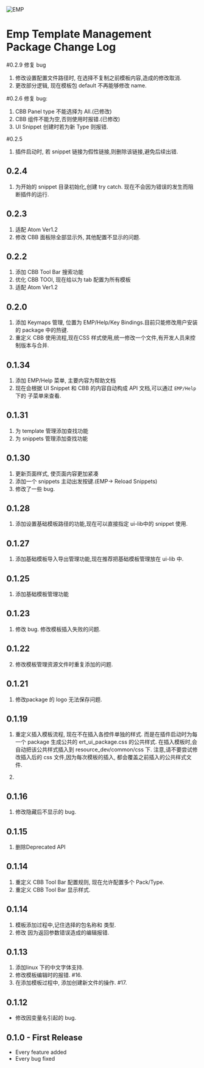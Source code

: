![EMP](https://raw.githubusercontent.com/wiki/RYTong/emp-debugger/images/emp.png)

# Emp Template Management Package Change Log

#0.2.9
修复 bug
1. 修改设置配置文件路径时, 在选择不复制之前模板内容,造成的修改取消.
2. 更改部分逻辑, 现在模板包 default 不再能够修改 name.

#0.2.6
修复 bug:
1. CBB Panel type 不能选择为 All.(已修改)
2. CBB 组件不能为空,否则使用时报错.(已修改)
3. UI Snippet 创建时若为新 Type 则报错.

#0.2.5
1. 插件启动时, 若 snippet 链接为假性链接,则删除该链接,避免后续出错.

## 0.2.4
1. 为开始的 snippet 目录初始化,创建 try catch. 现在不会因为错误的发生而阻断插件的运行.

## 0.2.3
1. 适配 Atom Ver1.2
2. 修改 CBB 面板除全部显示外, 其他配置不显示的问题.

## 0.2.2
1. 添加 CBB Tool Bar 搜索功能
2. 优化 CBB TOOl, 现在给以为 tab 配置为所有模板
3. 适配 Atom Ver1.2


## 0.2.0
1. 添加 Keymaps 管理, 位置为 EMP/Help/Key Bindings.目前只能修改用户安装的 package 中的热键.
2. 重定义 CBB 使用流程,现在CSS 样式使用,统一修改一个文件,有开发人员来控制版本与合并.

## 0.1.34
1. 添加 EMP/Help 菜单, 主要内容为帮助文档
2. 现在会根据 UI Snippet 和 CBB 的内容自动构成 API 文档,可以通过 `EMP/Help` 下的
子菜单来查看.

## 0.1.31
1. 为 template 管理添加查找功能
2. 为 snippets 管理添加查找功能

## 0.1.30
1. 更新页面样式, 使页面内容更加紧凑
2. 添加一个 snippets 主动出发按键.(EMP-> Reload Snippets)
3. 修改了一些 bug.

## 0.1.28
1. 添加设置基础模板路径的功能,现在可以直接指定 ui-lib中的 snippet 使用.

## 0.1.27
1. 添加基础模板导入导出管理功能,现在推荐把基础模板管理放在 ui-lib 中.

## 0.1.25
1. 添加基础模板管理功能

## 0.1.23
1. 修改 bug. 修改模板插入失败的问题.

## 0.1.22
2. 修改模板管理资源文件时重复添加的问题.

## 0.1.21
1. 修改package 的 logo 无法保存问题.

## 0.1.19
1. 重定义插入模板流程, 现在不在插入各控件单独的样式.
   而是在插件启动时为每一个 package 生成公共的 ert_ui_package.css 的公共样式.
   在插入模板时,会自动把该公共样式插入到 resource_dev/common/css 下.
   注意,请不要尝试修改插入后的 css 文件,因为每次模板的插入,
   都会覆盖之前插入的公共样式文件.

2.

## 0.1.16
1. 修改隐藏后不显示的 bug.

## 0.1.15
1. 删除Deprecated API

## 0.1.14
1. 重定义 CBB Tool Bar 配置规则, 现在允许配置多个 Pack/Type.
2. 重定义 CBB Tool Bar 显示样式.

## 0.1.14
1. 模板添加过程中,记住选择的包名称和 类型.
2. 修改 因为返回参数错误造成的编辑报错.

## 0.1.13
1. 添加linux 下的中文字体支持.
2. 修改模板编辑时的报错. #16.
3. 在添加模板过程中, 添加创建新文件的操作. #17.

## 0.1.12
* 修改因变量名引起的 bug.

## 0.1.0 - First Release
* Every feature added
* Every bug fixed
